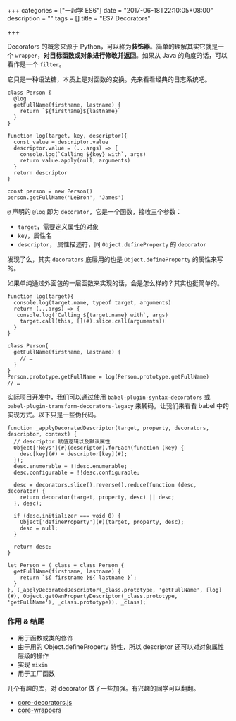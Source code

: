 +++
categories = ["一起学 ES6"]
date = "2017-06-18T22:10:05+08:00"
description = ""
tags = []
title = "ES7 Decorators"

+++

Decorators 的概念来源于 Python，可以称为**装饰器**。简单的理解其实它就是一个 `wrapper`，**对目标函数或对象进行修改并返回**。如果从 Java 的角度的话，可以看作是一个 `filter`。

它只是一种语法糖，本质上是对函数的变换。先来看看经典的日志系统吧。

```
class Person {
  @log
  getFullName(firstname, lastname) {
    return `${firstname}${lastname}`
  }
}

function log(target, key, descriptor){
  const value = descriptor.value
  descriptor.value = (...args) => {
    console.log(`Calling ${key} with`, args)
    return value.apply(null, arguments)
  }
  return descriptor
}

const person = new Person()
person.getFullName('LeBron', 'James')
```

`@` 声明的 `@log` 即为 `decorator`，它是一个函数，接收三个参数：

* `target`，需要定义属性的对象
* `key`，属性名
* `descriptor`， 属性描述符，同 `Object.defineProperty` 的 `decorator`

发现了么，其实 `decorators` 底层用的也是 `Object.defineProperty` 的属性来写的。

如果单纯通过外面包的一层函数来实现的话，会是怎么样的？其实也挺简单的。

```
function log(target){
  console.log(target.name, typeof target, arguments)
  return (...args) => {
   console.log(`Calling ${target.name} with`, args)
    target.call(this, [](#).slice.call(arguments))
  }
}

class Person{
  getFullName(firstname, lastname) {
    // …
  }
}
Person.prototype.getFullName = log(Person.prototype.getFullName)
// …
```

实际项目开发中，我们可以通过使用 `babel-plugin-syntax-decorators` 或 `babel-plugin-transform-decorators-legacy` 来转码。让我们来看看 babel 中的实现方式。以下只是一些伪代码。

```
function _applyDecoratedDescriptor(target, property, decorators, descriptor, context) {
  // descriptor 赋值逻辑以及默认属性
  Object['keys'](#)(descriptor).forEach(function (key) {
    desc[key](#) = descriptor[key](#);
  });
  desc.enumerable = !!desc.enumerable;
  desc.configurable = !!desc.configurable;

  desc = decorators.slice().reverse().reduce(function (desc, decorator) {
    return decorator(target, property, desc) || desc;
  }, desc);

  if (desc.initializer === void 0) {
    Object['defineProperty'](#)(target, property, desc);
    desc = null;
  }

  return desc;
}

let Person = (_class = class Person {
  getFullName(firstname, lastname) {
    return `${ firstname }${ lastname }`;
  }
}, (_applyDecoratedDescriptor(_class.prototype, 'getFullName', [log](#), Object.getOwnPropertyDescriptor(_class.prototype, 'getFullName'), _class.prototype)), _class);

```

### 作用 & 结尾
* 用于函数或类的修饰
* 由于用的 Object.defineProperty 特性，所以 descriptor 还可以对对象属性层级的操作
* 实现 `mixin`
* 用于工厂函数

几个有趣的库，对 decorator 做了一些加强。有兴趣的同学可以翻翻。
* [core-decorators.js](https://github.com/jayphelps/core-decorators.js)
* [core-wrappers](https://github.com/akira-cn/core-wrappers)


